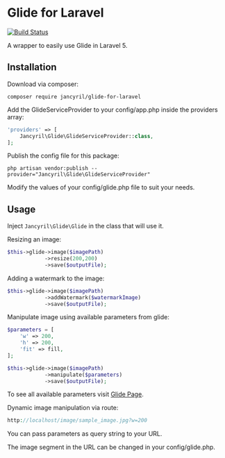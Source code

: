 # Glide for Laravel
[![Build Status](https://travis-ci.org/jancyril/glide-for-laravel.svg?branch=master)](https://travis-ci.org/jancyril/glide-for-laravel)

A wrapper to easily use Glide in Laravel 5.

## Installation
Download via composer:

`composer require jancyril/glide-for-laravel`

Add the GlideServiceProvider to your config/app.php inside the providers array:

```php
'providers' => [
    Jancyril\Glide\GlideServiceProvider::class,
];
```

Publish the config file for this package:

`php artisan vendor:publish --provider="Jancyril\Glide\GlideServiceProvider"`

Modify the values of your config/glide.php file to suit your needs.

## Usage

Inject `Jancyril\Glide\Glide` in the class that will use it.

Resizing an image:

```php
$this->glide->image($imagePath)
            ->resize(200,200)
            ->save($outputFile);
```

Adding a watermark to the image:

```php
$this->glide->image($imagePath)
            ->addWatermark($watermarkImage)
            ->save($outputFile);
```

Manipulate image using available parameters from glide:

```php
$parameters = [
    'w' => 200,
    'h' => 200,
    'fit' => fill,
];

$this->glide->image($imagePath)
            ->manipulate($parameters)
            ->save($outputFile);
```

To see all available parameters visit [Glide Page](http://glide.thephpleague.com/1.0/api/quick-reference/).

Dynamic image manipulation via route:

```php
http://localhost/image/sample_image.jpg?w=200
```

You can pass parameters as query string to your URL.

The image segment in the URL can be changed in your config/glide.php.
